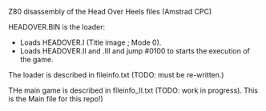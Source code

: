 Z80 disassembly of the Head Over Heels files (Amstrad CPC)

HEADOVER.BIN is the loader:
* Loads HEADOVER.I (Title image ; Mode 0).
* Loads HEADOVER.II and .III and jump #0100 to starts the execution of the game.

The loader is described in fileinfo.txt (TODO: must be re-written.)

THe main game is described in fileinfo_II.txt (TODO: work in progress). This is the Main file for this repo!)
